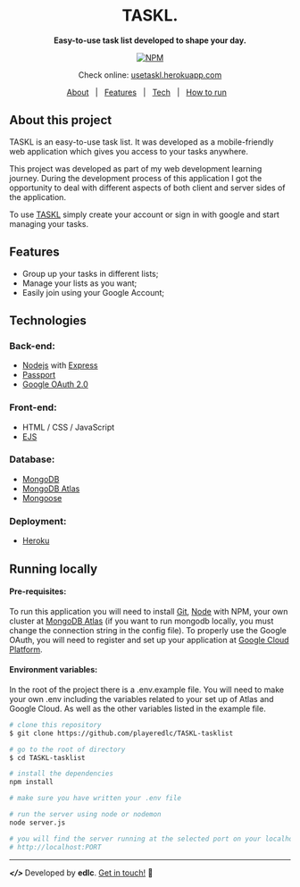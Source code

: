 
<h1 align="center">
	TASKL.
</h1>

<div align="center">

<strong>Easy-to-use task list developed to shape your day.</strong>

[![NPM](https://img.shields.io/npm/l/react)](https://github.com/playeredlc/TASKL-tasklist/blob/master/LICENSE)

Check online: [usetaskl.herokuapp.com](https://usetaskl.herokuapp.com)

[About](#about-this-project)&nbsp;&nbsp;&nbsp;|&nbsp;&nbsp;&nbsp;[Features](#features)&nbsp;&nbsp;&nbsp;|&nbsp;&nbsp;&nbsp;[Tech](#technologies)&nbsp;&nbsp;&nbsp;|&nbsp;&nbsp;&nbsp;[How to run](#running-locally)&nbsp;&nbsp;&nbsp;

</div>


## About this project
TASKL is an easy-to-use task list. It was developed as a mobile-friendly web application which gives you access to your tasks anywhere.

This project was developed as part of my web development learning journey. During the development process of this application I got the opportunity to deal with different aspects of both client and server sides of the application.

To use [TASKL](https://usetaskl.herokuapp.com/) simply create your account or sign in with google and start managing your tasks.

## Features
* Group up your tasks in different lists;
* Manage your lists as you want;
* Easily join using your Google Account;

## Technologies
### Back-end:
* [Nodejs](https://nodejs.org/en/) with [Express](https://expressjs.com/)
* [Passport](http://www.passportjs.org/)
* [Google OAuth 2.0](http://www.passportjs.org/docs/oauth2-api/)

### Front-end:
* HTML / CSS / JavaScript
* [EJS](https://ejs.co/)
### Database:
* [MongoDB](https://www.mongodb.com/)
* [MongoDB Atlas](https://www.mongodb.com/atlas/database)
* [Mongoose](https://mongoosejs.com/)
### Deployment:
* [Heroku](https://devcenter.heroku.com/)

## Running locally
#### Pre-requisites:
To run this application you will need to install [Git](https://git-scm.com/book/en/v2/Getting-Started-Installing-Git), [Node](https://nodejs.org/en/download/) with NPM, your own cluster at [MongoDB Atlas](https://www.mongodb.com/cloud/atlas/register) (if you want to run mongodb locally, you must change the connection string in the config file). To properly use the Google OAuth, you will need to register and set up your application at [Google Cloud Platform](https://console.cloud.google.com/apis/dashboard).

#### Environment variables: 
In the root of the project there is a .env.example file. You will need to make your own .env including the variables related to your set up of Atlas and Google Cloud. As well as the other variables listed in the example file.


```bash
# clone this repository
$ git clone https://github.com/playeredlc/TASKL-tasklist

# go to the root of directory
$ cd TASKL-tasklist

# install the dependencies
npm install

# make sure you have written your .env file

# run the server using node or nodemon
node server.js

# you will find the server running at the selected port on your localhost
# http://localhost:PORT
```

<hr>

<strong><i> </> </i></strong> Developed by <strong>edlc</strong>. [Get in touch!](https://github.com/playeredlc) :metal:
